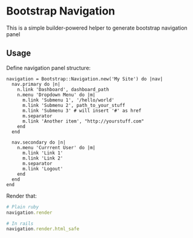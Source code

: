 # Bootstrap Navigation

This is a simple builder-powered helper to generate bootstrap navigation panel

## Usage

Define navigation panel structure:

```
navigation = Bootstrap::Navigation.new('My Site') do |nav|
  nav.primary do |n|
    n.link 'Dashboard', dashboard_path
    n.menu 'Dropdown Menu' do |m|
      m.link 'Submenu 1', '/hello/world'
      m.link 'Submenu 2', path_to_your_stuff
      m.link 'Submenu 3' # will insert '#' as href
      m.separator
      m.link 'Another item', "http://yourstuff.com"
    end
  end
  
  nav.secondary do |n|
    n.menu 'Currrent User' do |m|
      m.link 'Link 1'
      m.link 'Link 2'
      m.separator
      m.link 'Logout'
    end
  end
end
```

Render that:

```ruby
# Plain ruby
navigation.render

# In rails
navigation.render.html_safe
```